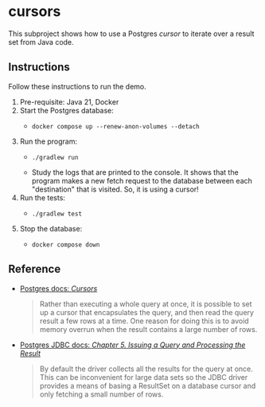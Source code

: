 # cursors

This subproject shows how to use a Postgres *cursor* to iterate over a result set from Java code.


## Instructions

Follow these instructions to run the demo.

1. Pre-requisite: Java 21, Docker
2. Start the Postgres database:
   * ```shell
     docker compose up --renew-anon-volumes --detach
     ```
3. Run the program:
   * ```shell
     ./gradlew run
     ```
   * Study the logs that are printed to the console. It shows that the program makes a new fetch request to the database
     between each "destination" that is visited. So, it is using a cursor!  
4. Run the tests:
   * ```shell
     ./gradlew test
     ```
5. Stop the database:
   * ```shell
     docker compose down
     ```


## Reference

* [Postgres docs: *Cursors*](https://www.postgresql.org/docs/13/plpgsql-cursors.html)
  > Rather than executing a whole query at once, it is possible to set up a cursor that encapsulates the query, and then read the query result a few rows at a time. One reason for doing this is to avoid memory overrun when the result contains a large number of rows.
* [Postgres JDBC docs: *Chapter 5. Issuing a Query and Processing the Result*](https://jdbc.postgresql.org/documentation/head/query.html)
  > By default the driver collects all the results for the query at once. This can be inconvenient for large data sets so the JDBC driver provides a means of basing a ResultSet on a database cursor and only fetching a small number of rows.
